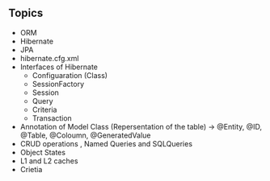 ## Topics

- ORM 
- Hibernate 
- JPA
- hibernate.cfg.xml
- Interfaces of Hibernate
    -  Configuaration (Class)
    -  SessionFactory
    -  Session
    -  Query
    -  Criteria
    -  Transaction
- Annotation of Model Class (Repersentation of the table) ->  @Entity, @ID, @Table, @Coloumn, @GeneratedValue
- CRUD operations , Named Queries and SQLQueries
- Object States
- L1 and L2 caches
- Crietia
